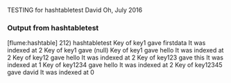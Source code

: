 TESTING for hashtabletest
David Oh, July 2016

### Output from hashtabletest
[flume:hashtable] 212) hashtabletest
Key of key1 gave firstdata
It was indexed at 2
Key of key1 gave (null)
Key of key1 gave hello
It was indexed at 2
Key of key12 gave hello
It was indexed at 2
Key of key123 gave this
It was indexed at 1
Key of key1234 gave hello
It was indexed at 2
Key of key12345 gave david
It was indexed at 0
